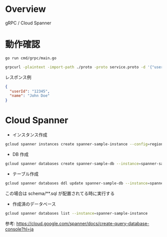 # Overview

gRPC / Cloud Spanner

# 動作確認

```bash
go run cmd/grpc/main.go
```

```bash
grpcurl -plaintext -import-path ./proto -proto service.proto -d '{"user_id": "12345"}' localhost:50051 service.UserService/GetUser
```

レスポンス例

```json
{
  "userId": "12345",
  "name": "John Doe"
}
```

# Cloud Spanner

- インスタンス作成

```bash
gcloud spanner instances create spanner-sample-instance --config=regional-asia-northeast1 --description="初めての spanner" --nodes=1
```

- DB 作成

```bash
gcloud spanner databases create spanner-sample-db --instance=spanner-sample-instance
```

- テーブル作成

```bash
gcloud spanner databases ddl update spanner-sample-db --instance=spanner-sample-instance --ddl="$(cat schema/schema.sql)"
```

この場合は schema/\*\*.sql が配置されてる時に実行する

- 作成済のデータベース

```bash
gcloud spanner databases list --instance=spanner-sample-instance
```

参考: https://cloud.google.com/spanner/docs/create-query-database-console?hl=ja

